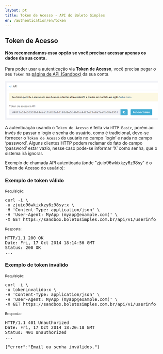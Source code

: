 ```yaml
---
layout: pt
title: Token de Acesso - API do Boleto Simples
en: /authentication/en/token
---
```


## Token de Acesso

#### Nós recomendamos essa opção se você precisar acessar apenas os dados da sua conta.

Para poder usar a autenticação via **Token de Acesso**, você precisa pegar o seu `Token` na [página de API (Sandbox)](https://sandbox.boletosimples.com.br/conta/api) da sua conta.

![](/img/api-token.png)

A autenticação usando o `Token de Acesso` é feita via `HTTP Basic`, porém ao invés de passar o login e senha do usuário, como é tradicional, deve-se fornecer o `Token de Acesso` do usuário no campo ‘login’ e nada no campo ‘password’. Alguns clientes HTTP podem reclamar do fato do campo ‘password’ estar vazio, nesse caso pode-se informar ‘X’ como senha, que o sistema irá ignorar.

Exemplo de chamada API autenticada (onde "zjuio96wkixkzy6z98sy" é o Token de Acesso do usuário):

### Exemplo de token válido

<small>Requisição:</small>

<pre class="bash">
curl -i \
-u zjuio96wkixkzy6z98sy:x \
-H 'Content-Type: application/json' \
-H 'User-Agent: MyApp (myapp@example.com)' \
-X GET https://sandbox.boletosimples.com.br/api/v1/userinfo
</pre>

<small>Resposta:</small>

<pre class="bash">
HTTP/1.1 200 OK
Date: Fri, 17 Oct 2014 18:14:56 GMT
Status: 200 OK
...
</pre>

### Exemplo de token inválido

<small>Requisição:</small>

<pre class="bash">
curl -i \
-u tokeninvalido:x \
-H 'Content-Type: application/json' \
-H 'User-Agent: MyApp (myapp@example.com)' \
-X GET https://sandbox.boletosimples.com.br/api/v1/userinfo
</pre>

<small>Resposta:</small>

<pre class="bash">
HTTP/1.1 401 Unauthorized
Date: Fri, 17 Oct 2014 18:20:18 GMT
Status: 401 Unauthorized
...

{"error":"Email ou senha inválidos."}
</pre>
